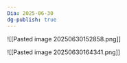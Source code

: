 ```yaml
---
Dia: 2025-06-30
dg-publish: true
---
```

![[Pasted image 20250630152858.png]]

![[Pasted image 20250630164341.png]]